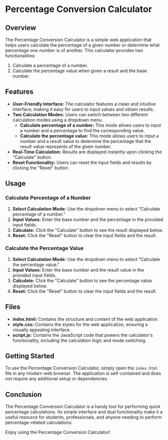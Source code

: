 # Percentage Conversion Calculator

## Overview
The Percentage Conversion Calculator is a simple web application that helps users calculate the percentage of a given number or determine what percentage one number is of another. This calculator provides two functionalities:

1. Calculate a percentage of a number.
2. Calculate the percentage value when given a result and the base number.

## Features
- **User-Friendly Interface:** The calculator features a clean and intuitive interface, making it easy for users to input values and obtain results.
- **Two Calculation Modes:** Users can switch between two different calculation modes using a dropdown menu.
  - **Calculate percentage of a number:** This mode allows users to input a number and a percentage to find the corresponding value.
  - **Calculate the percentage value:** This mode allows users to input a number and a result value to determine the percentage that the result value represents of the given number.
- **Real-Time Calculation:** Results are displayed instantly upon clicking the "Calculate" button.
- **Reset Functionality:** Users can reset the input fields and results by clicking the "Reset" button.

## Usage

### Calculate Percentage of a Number
1. **Select Calculation Mode:** Use the dropdown menu to select "Calculate percentage of a number."
2. **Input Values:** Enter the base number and the percentage in the provided input fields.
3. **Calculate:** Click the "Calculate" button to see the result displayed below.
4. **Reset:** Click the "Reset" button to clear the input fields and the result.

### Calculate the Percentage Value
1. **Select Calculation Mode:** Use the dropdown menu to select "Calculate the percentage value."
2. **Input Values:** Enter the base number and the result value in the provided input fields.
3. **Calculate:** Click the "Calculate" button to see the percentage value displayed below.
4. **Reset:** Click the "Reset" button to clear the input fields and the result.

## Files
- **index.html:** Contains the structure and content of the web application.
- **style.css:** Contains the styles for the web application, ensuring a visually appealing interface.
- **script.js:** Contains the JavaScript code that powers the calculator's functionality, including the calculation logic and mode switching.

## Getting Started
To use the Percentage Conversion Calculator, simply open the `index.html` file in any modern web browser. The application is self-contained and does not require any additional setup or dependencies.

## Conclusion
The Percentage Conversion Calculator is a handy tool for performing quick percentage calculations. Its simple interface and dual functionality make it a useful resource for students, professionals, and anyone needing to perform percentage-related calculations.

Enjoy using the Percentage Conversion Calculator!

